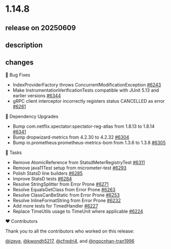 # 1.14.8

## release on 20250609

## description

## changes

🐞 Bug Fixes

* IndexProviderFactory throws ConcurrentModificationException <a href="https://github.com/micrometer-metrics/micrometer/issues/6243" data-hovercard-type="issue" data-hovercard-url="/micrometer-metrics/micrometer/issues/6243/hovercard">#6243</a>
* Make InstrumentationVerificationTests compatible with JUnit 5.13 and earlier versions <a href="https://github.com/micrometer-metrics/micrometer/issues/6344" data-hovercard-type="issue" data-hovercard-url="/micrometer-metrics/micrometer/issues/6344/hovercard">#6344</a>
* gRPC client interceptor incorrectly registers status CANCELLED as error <a href="https://github.com/micrometer-metrics/micrometer/issues/6261" data-hovercard-type="issue" data-hovercard-url="/micrometer-metrics/micrometer/issues/6261/hovercard">#6261</a>

🔨 Dependency Upgrades

* Bump com.netflix.spectator:spectator-reg-atlas from 1.8.13 to 1.8.14 <a href="https://github.com/micrometer-metrics/micrometer/pull/6341" data-hovercard-type="pull_request" data-hovercard-url="/micrometer-metrics/micrometer/pull/6341/hovercard">#6341</a>
* Bump dropwizard-metrics from 4.2.30 to 4.2.32 <a href="https://github.com/micrometer-metrics/micrometer/pull/6304" data-hovercard-type="pull_request" data-hovercard-url="/micrometer-metrics/micrometer/pull/6304/hovercard">#6304</a>
* Bump io.prometheus:prometheus-metrics-bom from 1.3.6 to 1.3.8 <a href="https://github.com/micrometer-metrics/micrometer/pull/6305" data-hovercard-type="pull_request" data-hovercard-url="/micrometer-metrics/micrometer/pull/6305/hovercard">#6305</a>

📝 Tasks

* Remove AtomicReference from StatsdMeterRegistryTest <a href="https://github.com/micrometer-metrics/micrometer/issues/6311" data-hovercard-type="issue" data-hovercard-url="/micrometer-metrics/micrometer/issues/6311/hovercard">#6311</a>
* Remove java11Test setup from micrometer-test <a href="https://github.com/micrometer-metrics/micrometer/pull/6293" data-hovercard-type="pull_request" data-hovercard-url="/micrometer-metrics/micrometer/pull/6293/hovercard">#6293</a>
* Polish StatsD line builders <a href="https://github.com/micrometer-metrics/micrometer/pull/6285" data-hovercard-type="pull_request" data-hovercard-url="/micrometer-metrics/micrometer/pull/6285/hovercard">#6285</a>
* Improve StatsD tests <a href="https://github.com/micrometer-metrics/micrometer/issues/6284" data-hovercard-type="issue" data-hovercard-url="/micrometer-metrics/micrometer/issues/6284/hovercard">#6284</a>
* Resolve StringSplitter from Error Prone <a href="https://github.com/micrometer-metrics/micrometer/pull/6271" data-hovercard-type="pull_request" data-hovercard-url="/micrometer-metrics/micrometer/pull/6271/hovercard">#6271</a>
* Resolve EqualsGetClass from Error Prone <a href="https://github.com/micrometer-metrics/micrometer/pull/6263" data-hovercard-type="pull_request" data-hovercard-url="/micrometer-metrics/micrometer/pull/6263/hovercard">#6263</a>
* Resolve ClassCanBeStatic from Error Prone <a href="https://github.com/micrometer-metrics/micrometer/pull/6253" data-hovercard-type="pull_request" data-hovercard-url="/micrometer-metrics/micrometer/pull/6253/hovercard">#6253</a>
* Resolve InlineFormatString from Error Prone <a href="https://github.com/micrometer-metrics/micrometer/pull/6232" data-hovercard-type="pull_request" data-hovercard-url="/micrometer-metrics/micrometer/pull/6232/hovercard">#6232</a>
* Add more tests for TimedHandler <a href="https://github.com/micrometer-metrics/micrometer/issues/6227" data-hovercard-type="issue" data-hovercard-url="/micrometer-metrics/micrometer/issues/6227/hovercard">#6227</a>
* Replace TimeUtils usage to TimeUnit where applicable <a href="https://github.com/micrometer-metrics/micrometer/pull/6224" data-hovercard-type="pull_request" data-hovercard-url="/micrometer-metrics/micrometer/pull/6224/hovercard">#6224</a>

❤️ Contributors

Thank you to all the contributors who worked on this release:

<a class="user-mention notranslate" data-hovercard-type="user" data-hovercard-url="/users/izeye/hovercard" data-octo-click="hovercard-link-click" data-octo-dimensions="link_type:self" href="https://github.com/izeye">@izeye</a>, <a class="user-mention notranslate" data-hovercard-type="user" data-hovercard-url="/users/kwondh5217/hovercard" data-octo-click="hovercard-link-click" data-octo-dimensions="link_type:self" href="https://github.com/kwondh5217">@kwondh5217</a>, <a class="user-mention notranslate" data-hovercard-type="user" data-hovercard-url="/users/cfredri4/hovercard" data-octo-click="hovercard-link-click" data-octo-dimensions="link_type:self" href="https://github.com/cfredri4">@cfredri4</a>, and <a class="user-mention notranslate" data-hovercard-type="user" data-hovercard-url="/users/ngocnhan-tran1996/hovercard" data-octo-click="hovercard-link-click" data-octo-dimensions="link_type:self" href="https://github.com/ngocnhan-tran1996">@ngocnhan-tran1996</a>

